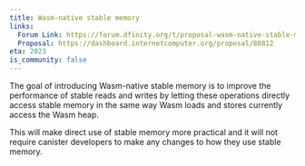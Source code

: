 ```yaml
---
title: Wasm-native stable memory
links:
  Forum Link: https://forum.dfinity.org/t/proposal-wasm-native-stable-memory/15966
  Proposal: https://dashboard.internetcomputer.org/proposal/88812
eta: 2023
is_community: false
---
```


The goal of introducing Wasm-native stable memory is to improve the performance of stable reads and writes by letting these operations directly access stable memory in the same way Wasm loads and stores currently access the Wasm heap.

This will make direct use of stable memory more practical and it will not require canister developers to make any changes to how they use stable memory.
